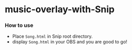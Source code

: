 # music-overlay-with-Snip

### How to use
- Place `Song.html` in Snip root directory.
- display `Song.html` in your OBS and you are good to go!
